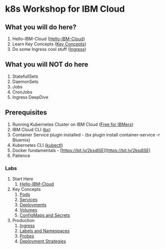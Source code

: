 # k8s Workshop for IBM Cloud


## What you will do here?
1. Hello-IBM-Cloud ([Hello-IBM-Cloud](https://github.com/barhaim/k8s-training/tree/master/modules/01-introduction/01-kubectl))
2. Learn Key Concepts ([Key Concepts](https://github.com/barhaim/k8s-training/tree/master/modules/02-key-concepts))
3. Do some Ingress cool stuff ([Ingress](https://github.com/barhaim/k8s-training/tree/master/modules/03-production/01-ingress))

## What you will NOT do here
1. StatefullSets
2. DaemonSets
3. Jobs
4. CronJobs
5. Ingress DeepDive

## Prerequisites

1. Running Kubernetes Cluster on IBM Cloud ([Free for IBMers](https://console.bluemix.net/containers-kubernetes/clusters))
2. IBM Cloud CLI ([bx](https://clis.ng.bluemix.net/))
3. Container Service plugin installed - (bx plugin install container-service -r Bluemix)
4. Kubernetes CLI ([kubectl](https://kubernetes.io/docs/user-guide/prereqs/))
5. Docker fundamentals - [https://bit.ly/2ksdlSE](https://bit.ly/2ksdlSE)
6. Patience


### Labs
1. Start Here
	1. [Hello-IBM-Cloud](https://github.com/barhaim/k8s-training/tree/master/modules/01-introduction/01-kubectl)
2. Key Concepts
	1. [Pods](https://github.com/barhaim/k8s-training/tree/master/modules/02-key-concepts/01-pods)
	2. [Services](https://github.com/barhaim/k8s-training/tree/master/modules/02-key-concepts/02-services)
	3. [Deployments](https://github.com/barhaim/k8s-training/tree/master/modules/02-key-concepts/03-deployments)
	4. [Volumes](https://github.com/barhaim/k8s-training/tree/master/modules/02-key-concepts/04-volumes)
	5. [ConfigMaps and Secrets](https://github.com/barhaim/k8s-training/tree/master/modules/02-key-concepts/05-configmaps-and-secrets)
3. Production
	1. [Ingress](https://github.com/barhaim/k8s-training/tree/master/modules/03-production/01-ingress)
	2. [Labels and Namespaces](https://github.com/barhaim/k8s-training/tree/master/modules/03-production/02-labels-and-namespaces)
	3. [Probes](https://github.com/barhaim/k8s-training/tree/master/modules/03-production/04-pod-probes)
	4. [Deployment Strategies](https://github.com/barhaim/k8s-training/tree/master/modules/03-production/05-deployment-strategies)
